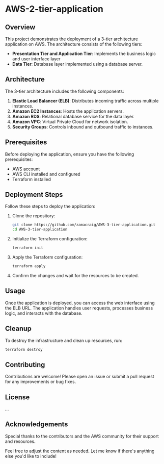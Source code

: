 # AWS-2-tier-application

## Overview
This project demonstrates the deployment of a 3-tier architecture application on AWS. The architecture consists of the following tiers:
- **Presentation Tier and Application Tier**: Implements the business logic and user interface layer
- **Data Tier**: Database layer implemented using a database server.

## Architecture
The 3-tier architecture includes the following components:
1. **Elastic Load Balancer (ELB)**: Distributes incoming traffic across multiple instances.
2. **Amazon EC2 Instances**: Hosts the application servers.
3. **Amazon RDS**: Relational database service for the data layer.
4. **Amazon VPC**: Virtual Private Cloud for network isolation.
5. **Security Groups**: Controls inbound and outbound traffic to instances.

## Prerequisites
Before deploying the application, ensure you have the following prerequisites:
- AWS account
- AWS CLI installed and configured
- Terraform installed

## Deployment Steps
Follow these steps to deploy the application:

1. Clone the repository:
   ```bash
   git clone https://github.com/zamacraig/AWS-3-tier-application.git
   cd AWS-3-tier-application

2. Initialize the Terraform configuration:

   ```bash
   terraform init

3. Apply the Terraform configuration:

   ```bash
   terraform apply

4. Confirm the changes and wait for the resources to be created.

## Usage
Once the application is deployed, you can access the web interface using the ELB URL. The application handles user requests, processes business logic, and interacts with the database.

## Cleanup
To destroy the infrastructure and clean up resources, run:
   
   ```bash
   terraform destroy
   ```

## Contributing
Contributions are welcome! Please open an issue or submit a pull request for any improvements or bug fixes.

## License
...

## Acknowledgements
Special thanks to the contributors and the AWS community for their support and resources.

Feel free to adjust the content as needed. Let me know if there's anything else you'd like to include!
